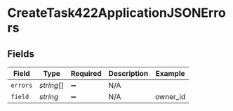# CreateTask422ApplicationJSONErrors


## Fields

| Field              | Type               | Required           | Description        | Example            |
| ------------------ | ------------------ | ------------------ | ------------------ | ------------------ |
| `errors`           | *string*[]         | :heavy_minus_sign: | N/A                |                    |
| `field`            | *string*           | :heavy_minus_sign: | N/A                | owner_id           |